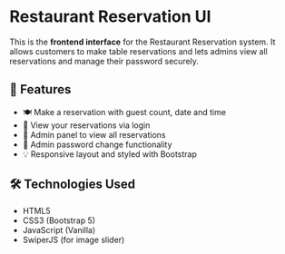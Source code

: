 # Restaurant Reservation UI

This is the **frontend interface** for the Restaurant Reservation system. It allows customers to make table reservations and lets admins view all reservations and manage their password securely.

## 🚀 Features

- 🍽️ Make a reservation with guest count, date and time
- 📩 View your reservations via login
- 🔐 Admin panel to view all reservations
- 🔑 Admin password change functionality
- 💡 Responsive layout and styled with Bootstrap

## 🛠️ Technologies Used

- HTML5
- CSS3 (Bootstrap 5)
- JavaScript (Vanilla)
- SwiperJS (for image slider)
